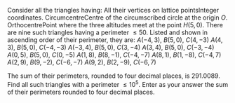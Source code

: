 Consider all the triangles having:
All their vertices on lattice pointsInteger coordinates.
CircumcentreCentre of the circumscribed circle at the origin $O$.
OrthocentrePoint where the three altitudes meet at the point $H(5, 0)$.
There are nine such triangles having a perimeter $\le 50$.
Listed and shown in ascending order of their perimeter, they are:
$A(-4, 3)$, $B(5, 0)$, $C(4, -3)$
$A(4, 3)$, $B(5, 0)$, $C(-4, -3)$
$A(-3, 4)$, $B(5, 0)$, $C(3, -4)$
$A(3, 4)$, $B(5, 0)$, $C(-3, -4)$
$A(0, 5)$, $B(5, 0)$, $C(0, -5)$
$A(1, 8)$, $B(8, -1)$, $C(-4, -7)$
$A(8, 1)$, $B(1, -8)$, $C(-4, 7)$
$A(2, 9)$, $B(9, -2)$, $C(-6, -7)$
$A(9, 2)$, $B(2, -9)$, $C(-6, 7)$


The sum of their perimeters, rounded to four decimal places, is $291.0089$.
Find all such triangles with a perimeter $\le 10^5$.
Enter as your answer the sum of their perimeters rounded to four decimal places.